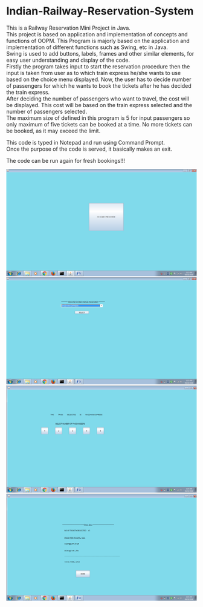 # Indian-Railway-Reservation-System
This is a Railway Reservation Mini Project in Java.    
This project is based on application and implementation of concepts and functions of OOPM. This Program is majorly based on the application and implementation of different functions such as Swing, etc in Java.  
Swing is used to add buttons, labels, frames and other similar elements, for easy user understanding and display of the code.  
Firstly the program takes input to start the reservation procedure then the input is taken from user as to which train express he/she wants to use based on the choice menu displayed. Now, the user has to decide number of passengers for which he wants to book the tickets after he has decided the train express.   
After deciding the number of passengers who want to travel, the cost will be displayed. This cost will be based on the train express selected and the number of passengers selected.  
The maximum size of defined in this program is 5 for input passengers so only maximum of five tickets can be booked at a time. No more tickets can be booked, as it may exceed the limit.   

This code is typed in Notepad and run using Command Prompt.   
Once the purpose of the code is served, it basically makes an exit.    

The code can be run again for fresh bookings!!!    

![Frame 1](https://github.com/NemilShah007/Indian-Railway-Reservation-System/blob/master/f1.png)
![Frame 2](https://github.com/NemilShah007/Indian-Railway-Reservation-System/blob/master/f2.png)
![Frame 3](https://github.com/NemilShah007/Indian-Railway-Reservation-System/blob/master/f3.png)
![Frame 4](https://github.com/NemilShah007/Indian-Railway-Reservation-System/blob/master/f4.png)

